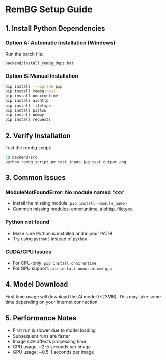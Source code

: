 # RemBG Setup Guide

## 1. Install Python Dependencies

### Option A: Automatic Installation (Windows)
Run the batch file:
```
backend/install_rembg_deps.bat
```

### Option B: Manual Installation
```bash
pip install --upgrade pip
pip install rembg[new]
pip install onnxruntime
pip install aiohttp  
pip install filetype
pip install pillow
pip install numpy
pip install requests
```

## 2. Verify Installation

Test the rembg script:
```bash
cd backend/src
python rembg_script.py test_input.jpg test_output.png
```

## 3. Common Issues

### ModuleNotFoundError: No module named 'xxx'
- Install the missing module: `pip install <module_name>`
- Common missing modules: onnxruntime, aiohttp, filetype

### Python not found
- Make sure Python is installed and in your PATH
- Try using `python3` instead of `python`

### CUDA/GPU Issues
- For CPU-only: `pip install onnxruntime`
- For GPU support: `pip install onnxruntime-gpu`

## 4. Model Download
First time usage will download the AI model (~23MB).
This may take some time depending on your internet connection.

## 5. Performance Notes
- First run is slower due to model loading
- Subsequent runs are faster
- Image size affects processing time
- CPU usage: ~2-5 seconds per image
- GPU usage: ~0.5-1 seconds per image